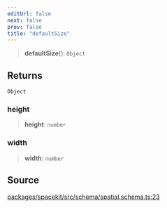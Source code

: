```yaml
---
editUrl: false
next: false
prev: false
title: "defaultSize"
---
```


> **defaultSize**(): `Object`

## Returns

`Object`

### height

> **height**: `number`

### width

> **width**: `number`

## Source

[packages/spacekit/src/schema/spatial.schema.ts:23](https://github.com/nodenogg-in/alpha-p2p/blob/bd4a66e/packages/spacekit/src/schema/spatial.schema.ts#L23)
